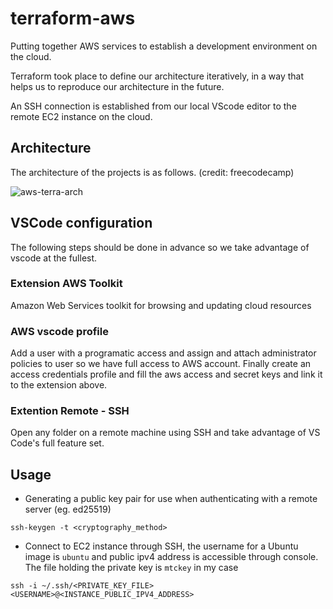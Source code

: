 # terraform-aws

Putting together AWS services to establish a development environment on the cloud.

Terraform took place to define our architecture iteratively, in a way that helps us to reproduce our architecture in the future.

An SSH connection is established from our local VScode editor to the remote EC2 instance on the cloud.

## Architecture
The architecture of the projects is as follows. (credit: freecodecamp)

![aws-terra-arch](https://user-images.githubusercontent.com/50111205/208693346-fc8c9a8c-c411-451a-b16b-a97109188a52.png)

## VSCode configuration
The following steps should be done in advance so we take advantage of vscode at the fullest. 
### Extension AWS Toolkit
Amazon Web Services toolkit for browsing and updating cloud resources
### AWS vscode profile
Add a user with a programatic access and assign and attach administrator policies to user so we have full access to AWS account. Finally create an access credentials profile and fill the aws access and secret keys and link it to the extension above.
### Extention Remote - SSH
Open any folder on a remote machine using SSH and take advantage of VS Code's full feature set.

## Usage
* Generating a public key pair for use when authenticating with a remote server (eg. ed25519)
```
ssh-keygen -t <cryptography_method>
```

* Connect to EC2 instance through SSH, the username for a Ubuntu image is `ubuntu` and public ipv4 address is accessible through console. The file holding the private key is `mtckey` in my case
```
ssh -i ~/.ssh/<PRIVATE_KEY_FILE> <USERNAME>@<INSTANCE_PUBLIC_IPV4_ADDRESS>
```
